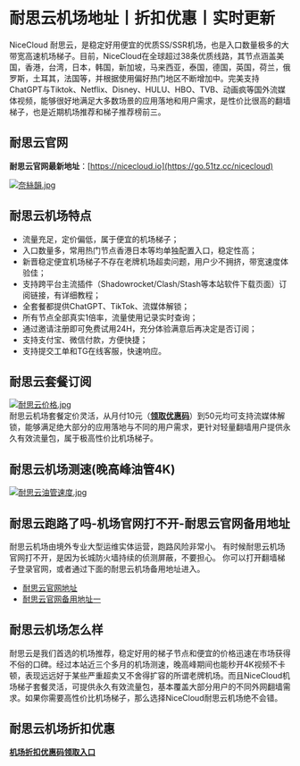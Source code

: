 # 耐思云机场地址丨折扣优惠丨实时更新
NiceCloud 耐思云，是稳定好用便宜的优质SS/SSR机场，也是入口数量极多的大带宽高速机场梯子。目前，NiceCloud在全球超过38条优质线路，其节点涵盖美国，香港，台湾，日本，韩国，新加坡，马来西亚，泰国，德国，英国，荷兰，俄罗斯，土耳其，法国等，并根据使用偏好热门地区不断增加中。完美支持ChatGPT与Tiktok、Netflix、Disney、HULU、HBO、TVB、动画疯等国外流媒体视频，能够很好地满足大多数场景的应用落地和用户需求，是性价比很高的翻墙梯子，也是近期机场推荐和梯子推荐榜前三。

## 耐思云官网
**耐思云官网最新地址**：[https://nicecloud.io](https://go.51tz.cc/nicecloud)

[![奈絲韻.jpg](https://s2.loli.net/2023/11/21/dFAnPqGciwMJo9W.jpg)](https://go.51tz.cc/nicecloud)

## 耐思云机场特点
* 流量充足，定价偏低，属于便宜的机场梯子；
* 入口数量多，常用热门节点香港日本等均单独配置入口，稳定性高；
* 新晋稳定便宜机场梯子不存在老牌机场超卖问题，用户少不拥挤，带宽速度体验佳；
* 支持跨平台主流插件（Shadowrocket/Clash/Stash等本站软件下载页面）订阅链接，有详细教程；
* 全套餐都提供ChatGPT、TikTok、流媒体解锁；
* 所有节点全部真实1倍率，流量使用记录实时查询；
* 通过邀请注册即可免费试用24H，充分体验满意后再决定是否订阅；
* 支持支付宝、微信付款，方便快捷；
* 支持提交工单和TG在线客服，快速响应。

## 耐思云套餐订阅
[![耐思云价格.jpg](https://s2.loli.net/2023/12/08/uQGzbJAE5p8RdOF.jpg)](https://go.51tz.cc/nicecloud)  
耐思云机场套餐定价灵活，从月付10元（**[领取优惠码](https://ihaoke.vip/discount/)**）到50元均可支持流媒体解锁，能够满足绝大部分的应用落地与不同的用户需求，更针对轻量翻墙用户提供永久有效流量包，属于极高性价比机场梯子。

## 耐思云机场测速(晚高峰油管4K)
[![耐思云油管速度.jpg](https://s2.loli.net/2023/12/08/FdC5OV1eDJiNTwu.jpg)](https://go.51tz.cc/nicecloud)

## 耐思云跑路了吗-机场官网打不开-耐思云官网备用地址
耐思云机场由境外专业大型运维实体运营，跑路风险非常小。
有时候耐思云机场官网打不开，是因为长城防火墙持续的侦测屏蔽，不要担心。
你可以打开翻墙梯子登录官网，或者通过下面的耐思云机场备用地址进入。
* [耐思云官网地址](https://go.51tz.cc/nicecloud)
* [耐思云官网备用地址一](https://go.51tz.cc/nicecloud)


## 耐思云机场怎么样
耐思云是我们首选的机场推荐，稳定好用的梯子节点和便宜的价格迅速在市场获得不俗的口碑。经过本站近三个多月的机场测速，晚高峰期间也能秒开4K视频不卡顿，表现远远好于某些严重超卖又不舍得扩容的所谓老牌机场。而且NiceCloud机场梯子套餐灵活，可提供永久有效流量包，基本覆盖大部分用户的不同外网翻墙需求。如果你需要高性价比机场梯子，那么选择NiceCloud耐思云机场绝不会错。

## 耐思云机场折扣优惠
[**机场折扣优惠码领取入口**](https://ihaoke.vip/discount/)

